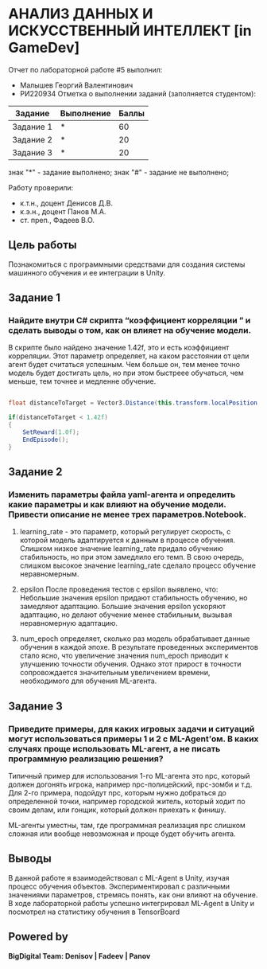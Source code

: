 # АНАЛИЗ ДАННЫХ И ИСКУССТВЕННЫЙ ИНТЕЛЛЕКТ [in GameDev]
Отчет по лабораторной работе #5 выполнил:
- Малышев Георгий Валентинович
- РИ220934
Отметка о выполнении заданий (заполняется студентом):

| Задание | Выполнение | Баллы |
| ------ | ------ | ------ |
| Задание 1 | * | 60 |
| Задание 2 | * | 20 |
| Задание 3 | * | 20 |

знак "*" - задание выполнено; знак "#" - задание не выполнено;

Работу проверили:
- к.т.н., доцент Денисов Д.В.
- к.э.н., доцент Панов М.А.
- ст. преп., Фадеев В.О.



## Цель работы
Познакомиться с программными средствами для создания системы машинного обучения и ее интеграции в Unity.

## Задание 1
### Найдите внутри C# скрипта “коэффициент корреляции ” и сделать выводы о том, как он влияет на обучение модели.

В скрипте было найдено значение 1.42f, это и есть коэффициент корреляции.  Этот параметр определяет, на каком расстоянии от цели агент будет считаться успешным.  Чем больше он, тем менее точно модель будет достигать цель, но при этом быстреее обучаться, чем меньше, тем точнее и медленне обучение.
```c#

float distanceToTarget = Vector3.Distance(this.transform.localPosition, Target.localPosition);

if(distanceToTarget < 1.42f)
{
    SetReward(1.0f);
    EndEpisode();
}

```

## Задание 2
### Изменить параметры файла yaml-агента и определить какие параметры и как влияют на обучение модели. Привести описание не менее трех параметров.Notebook.

1. learning_rate - это параметр, который регулирует скорость, с которой модель адаптируется к данным в процессе обучения. Слишком низкое значение learning_rate придало обучению стабильность, но при этом замедлило его темп. В свою очередь, слишком высокое значение learning_rate сделало процесс обучение неравномерным.

2. epsilon
После проведения тестов с epsilon выявлено, что:
Небольшие значения epsilon придают стабильность обучению, но замедляют адаптацию.
Большие значения epsilon ускоряют адаптацию, но делают обучение менее стабильным, вызывая неравномерную адаптацию.

3. num_epoch определяет, сколько раз модель обрабатывает данные обучения в каждой эпохе. В результате проведенных экспериментов стало ясно, что увеличение значения num_epoch приводит к улучшению точности обучения. Однако этот прирост в точности сопровождается значительным увеличением времени, необходимого для обучения ML-агента.


## Задание 3
### Приведите примеры, для каких игровых задачи и ситуаций могут использоваться примеры 1 и 2 с ML-Agent’ом. В каких случаях проще использовать ML-агент, а не писать программную реализацию решения? 
Типичный пример для использования 1-го ML-агента это npc, который должен догонять игрока, например npc-полицейский, npc-зомби и т.д.
Для 2-го примера, подойдут npc, которым нужно добраться до определенной точки, например городской житель, который ходит по своим делам, или гонщик, который должен приехать к финишу.

ML-агенты уместны, там, где программная реализация npc слишком сложная или вообще невозможная и проще будет обучить агента.
## Выводы

В данной работе я взаимодействовал с ML-Agent в Unity, изучая процесс обучения объектов. Экспериментировал с различными значениями параметров, стремясь понять, как они влияют на обучение. В ходе лабораторной работы успешно интегрировал ML-Agent в Unity и посмотрел на статистику обучения в TensorBoard



## Powered by

**BigDigital Team: Denisov | Fadeev | Panov**
